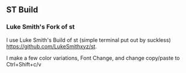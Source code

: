 ## ST Build

### Luke Smith's Fork of st

I use Luke Smith's Build of st (simple terminal put out by suckless) https://github.com/LukeSmithxyz/st.

I make a few color variations, Font Change, and change copy/paste to Ctrl+Shift+c/v
